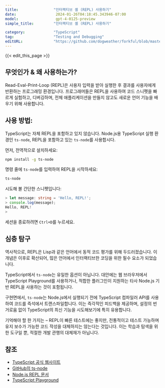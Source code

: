 ```yaml
---
title:                "인터랙티브 셸 (REPL) 사용하기"
date:                  2024-01-26T04:18:45.343946-07:00
model:                 gpt-4-0125-preview
simple_title:         "인터랙티브 셸 (REPL) 사용하기"

category:             "TypeScript"
tag:                  "Testing and Debugging"
editURL:              "https://github.com/dogweather/forkful/blob/master/content/ko/typescript/using-an-interactive-shell-repl.md"
---
```


{{< edit_this_page >}}

## 무엇인가 & 왜 사용하는가?
Read-Eval-Print-Loop (REPL)은 사용자 입력을 받아 실행한 후 결과를 사용자에게 반환하는 프로그래밍 환경입니다. 프로그래머들은 REPL을 사용하여 코드 스니펫을 빠르게 실험하고, 디버깅하며, 전체 애플리케이션을 만들지 않고도 새로운 언어 기능을 배우기 위해 사용합니다.

## 사용 방법:
TypeScript는 자체 REPL을 포함하고 있지 않습니다. Node.js용 TypeScript 실행 환경인 `ts-node`, REPL을 포함하고 있는 `ts-node`를 사용합시다.

먼저, 전역적으로 설치하세요:
```bash
npm install -g ts-node
```

명령 줄에 `ts-node`를 입력하여 REPL을 시작하세요:
```bash
ts-node
```

시도해 볼 간단한 스니펫입니다:
```TypeScript
> let message: string = 'Hello, REPL!';
> console.log(message);
Hello, REPL!
> 
```
세션을 종료하려면 `Ctrl+D`를 누르세요.

## 심층 탐구
역사적으로, REPL은 Lisp과 같은 언어에서 동적 코드 평가를 위해 두드러졌습니다. 이 개념은 이후로 확산되어, 많은 언어에서 인터랙티브한 코딩을 위한 필수 요소가 되었습니다.

TypeScript에서 `ts-node`는 유일한 옵션이 아닙니다. 대안에는 웹 브라우저에서 TypeScript Playground를 사용하거나, 적합한 플러그인이 지원하는 타사 Node.js 기반 REPL을 사용하는 것이 포함됩니다.

구현면에서, `ts-node`는 Node.js에서 실행되기 전에 TypeScript 컴파일러 API를 사용하여 코드를 즉석에서 트랜스파일합니다. 이는 즉각적인 피드백을 제공하며, 설정의 번거로움 없이 TypeScript의 최신 기능을 시도해보기에 특히 유용합니다.

기억해야 할 한 가지는 – REPL이 빠른 테스트에는 좋지만, 전통적이고 테스트 가능하며 유지 보수가 가능한 코드 작성을 대체하지는 않는다는 것입니다. 이는 학습과 탐색을 위한 도구일 뿐, 적절한 개발 관행의 대체재가 아닙니다.

## 참조
- [TypeScript 공식 웹사이트](https://www.typescriptlang.org/)
- [GitHub의 ts-node](https://github.com/TypeStrong/ts-node)
- [Node.js REPL 문서](https://nodejs.org/api/repl.html)
- [TypeScript Playground](https://www.typescriptlang.org/play)
